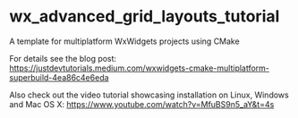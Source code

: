 # wx_advanced_grid_layouts_tutorial

A template for multiplatform WxWidgets projects using CMake

For details see the blog post: https://justdevtutorials.medium.com/wxwidgets-cmake-multiplatform-superbuild-4ea86c4e6eda

Also check out the video tutorial showcasing installation on Linux, Windows and Mac OS X: https://www.youtube.com/watch?v=MfuBS9n5_aY&t=4s
